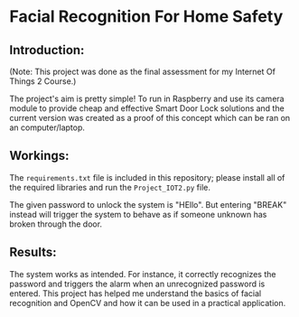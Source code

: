 # Facial Recognition For Home Safety

## Introduction: 
(Note: This project was done as the final assessment for my Internet Of Things 2 Course.)

The project's aim is pretty simple! To run in Raspberry and use its camera module to provide cheap and effective Smart Door Lock solutions and the current version was created as a proof of this concept which can be ran on an computer/laptop.

## Workings:
The ```requirements.txt``` file is included in this repository; please install all of the required libraries and run the ```Project_IOT2.py``` file.

The given password to unlock the system is "HEllo". But entering "BREAK" instead will trigger the system to behave as if someone unknown has broken through the door.

## Results: 
The system works as intended. For instance, it correctly recognizes the password and triggers the alarm when an unrecognized password is entered. This project has helped me understand the basics of facial recognition and OpenCV and how it can be used in a practical application.
